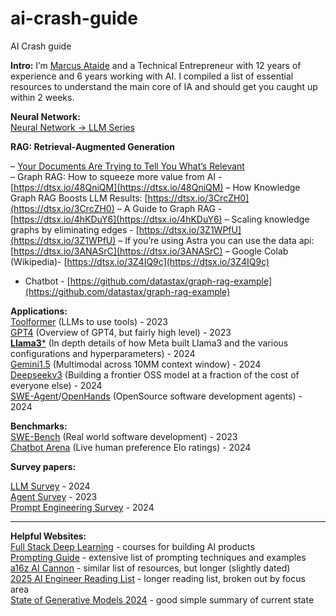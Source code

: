 # ai-crash-guide
AI Crash guide

**Intro:** I’m [Marcus Ataide]([(https://www.linkedin.com/in/marcus-ataide/)]) and a Technical Entrepreneur with 12 years of experience and 6 years working with AI. 
I compiled a list of essential resources to understand the main core of IA and should get you caught up within 2 weeks.

**Neural Network:**  
[Neural Network \-\> LLM Series](https://www.youtube.com/watch?v=aircAruvnKk&list=PLZHQObOWTQDNU6R1_67000Dx_ZCJB-3pi)

**RAG: Retrieval-Augmented Generation**

– [Your Documents Are Trying to Tell You What’s Relevant](https://dtsx.io/4gDsHya)  
– Graph RAG: How to squeeze more value from AI - [https://dtsx.io/48QniQM](https://dtsx.io/48QniQM)
– How Knowledge Graph RAG Boosts LLM Results: [https://dtsx.io/3CrcZH0](https://dtsx.io/3CrcZH0)
– A Guide to Graph RAG - [https://dtsx.io/4hKDuY6](https://dtsx.io/4hKDuY6)
– Scaling knowledge graphs by eliminating edges - [https://dtsx.io/3Z1WPfU](https://dtsx.io/3Z1WPfU)
– If you’re using Astra you can use the data api: [https://dtsx.io/3ANASrC](https://dtsx.io/3ANASrC)
– Google Colab (Wikipedia)- [https://dtsx.io/3Z4IQ9c](https://dtsx.io/3Z4IQ9c)
- Chatbot - [https://github.com/datastax/graph-rag-example](https://github.com/datastax/graph-rag-example)

**Applications:**  
[Toolformer](https://arxiv.org/pdf/2302.04761) (LLMs to use tools) \- 2023  
[GPT4](https://arxiv.org/pdf/2303.08774) (Overview of GPT4, but fairly high level) \- 2023  
[**Llama3**\*](https://arxiv.org/pdf/2407.21783) (In depth details of how Meta built Llama3 and the various configurations and hyperparameters) \- 2024  
[Gemini1.5](https://arxiv.org/pdf/2403.05530) (Multimodal across 10MM context window) \- 2024  
[Deepseekv3](https://github.com/deepseek-ai/DeepSeek-V3/blob/main/DeepSeek_V3.pdf) (Building a frontier OSS model at a fraction of the cost of everyone else) \- 2024  
[SWE-Agent](https://arxiv.org/pdf/2405.15793)/[OpenHands](https://arxiv.org/pdf/2407.16741) (OpenSource software development agents) \- 2024

**Benchmarks:**  
[SWE-Bench](https://arxiv.org/pdf/2310.06770) (Real world software development) \- 2023  
[Chatbot Arena](https://arxiv.org/pdf/2403.04132) (Live human preference Elo ratings) \- 2024

**Survey papers:**

[LLM Survey](https://arxiv.org/pdf/2402.06196v2) \- 2024  
[Agent Survey](https://arxiv.org/pdf/2308.11432) \- 2023  
[Prompt Engineering Survey](https://arxiv.org/pdf/2406.06608) \- 2024

<hr />

**Helpful Websites:**  
[Full Stack Deep Learning](https://fullstackdeeplearning.com/) \- courses for building AI products  
[Prompting Guide](https://www.promptingguide.ai/) \- extensive list of prompting techniques and examples  
[a16z AI Cannon](https://a16z.com/ai-canon/) \- similar list of resources, but longer (slightly dated)  
[2025 AI Engineer Reading List](https://www.latent.space/p/2025-papers) \- longer reading list, broken out by focus area  
[State of Generative Models 2024](https://nrehiew.github.io/blog/2024/) \- good simple summary of current state
